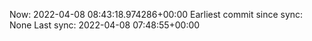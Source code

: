 Now: 2022-04-08 08:43:18.974286+00:00 Earliest commit since sync: None Last sync: 2022-04-08 07:48:55+00:00
